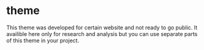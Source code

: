 # theme
This theme was developed for certain website and not ready to go public. 
It availible here only for research and analysis but you can use separate parts of this theme in your project.
